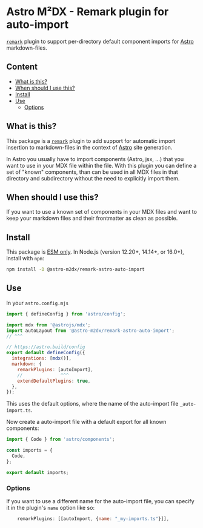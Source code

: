# Astro M²DX - Remark plugin for auto-import

[`remark`](https://github.com/remarkjs/remark/blob/main/doc/plugins.md) plugin to support per-directory default component imports for [Astro](https://docs.astro.build/en/guides/integrations-guide/mdx/#remarkplugins) markdown-files.

## Content <!-- omit in toc -->

- [What is this?](#what-is-this)
- [When should I use this?](#when-should-i-use-this)
- [Install](#install)
- [Use](#use)
  - [Options](#options)

## What is this?

This package is a [`remark`](https://github.com/remarkjs/remark/blob/main/doc/plugins.md) plugin to add support for automatic import insertion to markdown-files in the context of [Astro](https://docs.astro.build/en/guides/integrations-guide/mdx/#remarkplugins) site generation.

In Astro you usually have to import components (Astro, jsx, ...) that you want to use in your MDX file within the file. With this plugin you can define a set of "known" components, than can be used in all MDX files in that directory and subdirectory without the need to explicitly import them.

## When should I use this?

If you want to use a known set of components in your MDX files and want to keep your markdown files and their frontmatter as clean as possible.

## Install

This package is [ESM only](https://gist.github.com/sindresorhus/a39789f98801d908bbc7ff3ecc99d99c).
In Node.js (version 12.20+, 14.14+, or 16.0+), install with `npm`:

```sh
npm install -D @astro-m2dx/remark-astro-auto-import
```

## Use

In your `astro.config.mjs`

```js
import { defineConfig } from 'astro/config';

import mdx from '@astrojs/mdx';
import autoLayout from '@astro-m2dx/remark-astro-auto-import';
// ^^^

// https://astro.build/config
export default defineConfig({
  integrations: [mdx()],
  markdown: {
    remarkPlugins: [autoImport],
    //              ^^^
    extendDefaultPlugins: true,
  },
});
```

This uses the default options, where the name of the auto-import file `_auto-import.ts`.

Now create a auto-import file with a default export for all known components:

```js
import { Code } from 'astro/components';

const imports = {
  Code,
};

export default imports;
```

### Options

If you want to use a different name for the auto-import file, you can specify it in the plugin's `name` option like so:

```js
    remarkPlugins: [[autoImport, {name: "_my-imports.ts"}]],
```
